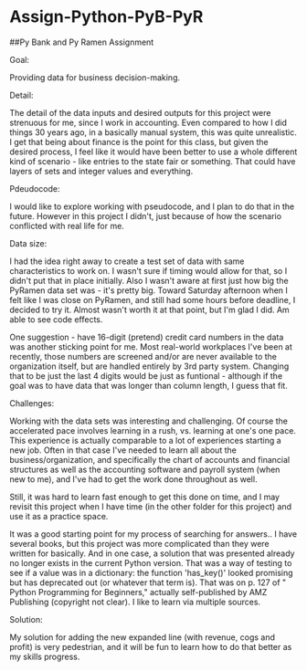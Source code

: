 # Assign-Python-PyB-PyR

##Py Bank and Py Ramen Assignment


Goal:

Providing data for business decision-making.

Detail:

The detail of the data inputs and desired outputs for this project were strenuous for me, since I work in accounting. Even compared to how I did things 30 years ago, in a basically manual system, this was quite unrealistic. I get that being about finance is the point for this class, but given the desired process, I feel like it would have been better to use a whole different kind of scenario - like entries to the state fair or something. That could have layers of sets and integer values and everything.

Pdeudocode:

I would like to explore working with pseudocode, and I plan to do that in the future. However in this project I didn't, just because of how the scenario conflicted with real life for me. 

Data size:

I had the idea right away to create a test set of data with same characteristics to work on. I wasn't sure if timing would allow for that, so I didn't put that in place initially. Also I wasn't aware at first just how big the PyRamen data set was - it's pretty big. Toward Saturday afternoon when I felt like I was close on PyRamen, and still had some hours before deadline, I decided to try it. Almost wasn't worth it at that point, but I'm glad I did. Am able to see code effects.

One suggestion - have 16-digit (pretend) credit card numbers in the data was another sticking point for me. Most real-world workplaces I've been at recently, those numbers are screened and/or are never available to the organization itself, but are handled entirely by 3rd party system. Changing that to be just the last 4 digits would be just as funtional - although if the goal was to have data that was longer than column length, I guess that fit. 

Challenges:

Working with the data sets was interesting and challenging. Of course the accelerated pace involves learning in a rush, vs. learning at one's one pace. This experience is actually comparable to a lot of experiences starting a new job. Often in that case I've needed to learn all about the business/organization, and specifically the chart of accounts and financial structures as well as the accounting software and payroll system (when new to me), and I've had to get the work done throughout as well. 

Still, it was hard to learn fast enough to get this done on time, and I may revisit this project when I have time (in the other folder for this project) and use it as a practice space. 

It was a good starting point for my process of searching for answers.. I have several books, but this project was more complicated than they were written for basically. And in one case, a solution that was presented already no longer exists in the current Python version. That was a way of testing to see if a value was in a dictionary: the function 'has_key()' looked promising but has deprecated out (or whatever that term is). That was on p. 127 of " Python Programming for Beginners," actually self-published by AMZ Publishing (copyright not clear). I like to learn via multiple sources. 

Solution:

My solution for adding the new expanded line (with revenue, cogs and profit) is very pedestrian, and it will be fun to learn how to do that better as my skills progress. 
